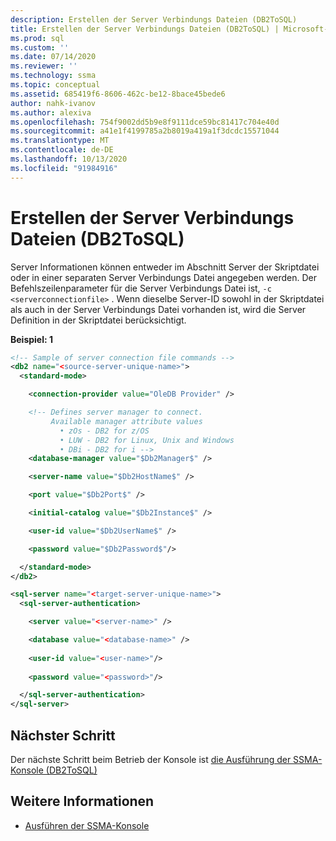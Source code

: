 ```yaml
---
description: Erstellen der Server Verbindungs Dateien (DB2ToSQL)
title: Erstellen der Server Verbindungs Dateien (DB2ToSQL) | Microsoft-Dokumentation
ms.prod: sql
ms.custom: ''
ms.date: 07/14/2020
ms.reviewer: ''
ms.technology: ssma
ms.topic: conceptual
ms.assetid: 685419f6-8606-462c-be12-8bace45bede6
author: nahk-ivanov
ms.author: alexiva
ms.openlocfilehash: 754f9002dd5b9e8f9111dce59bc81417c704e40d
ms.sourcegitcommit: a41e1f4199785a2b8019a419a1f3dcdc15571044
ms.translationtype: MT
ms.contentlocale: de-DE
ms.lasthandoff: 10/13/2020
ms.locfileid: "91984916"
---
```

# <a name="creating-the-server-connection-files-db2tosql"></a>Erstellen der Server Verbindungs Dateien (DB2ToSQL)

Server Informationen können entweder im Abschnitt Server der Skriptdatei oder in einer separaten Server Verbindungs Datei angegeben werden. Der Befehlszeilenparameter für die Server Verbindungs Datei ist, `-c <serverconnectionfile>` . Wenn dieselbe Server-ID sowohl in der Skriptdatei als auch in der Server Verbindungs Datei vorhanden ist, wird die Server Definition in der Skriptdatei berücksichtigt.

**Beispiel: 1**

```xml
<!-- Sample of server connection file commands -->
<db2 name="<source-server-unique-name>">
  <standard-mode>

    <connection-provider value="OleDB Provider" />

    <!-- Defines server manager to connect.
         Available manager attribute values
           • zOs - DB2 for z/OS
           • LUW - DB2 for Linux, Unix and Windows
           • DBi - DB2 for i -->
    <database-manager value="$Db2Manager$" />

    <server-name value="$Db2HostName$" />

    <port value="$Db2Port$" />

    <initial-catalog value="$Db2Instance$" />

    <user-id value="$Db2UserName$" />

    <password value="$Db2Password$"/>

  </standard-mode>
</db2>
```

```xml
<sql-server name="<target-server-unique-name>">
  <sql-server-authentication>

    <server value="<server-name>" />

    <database value="<database-name>" />
  
    <user-id value="<user-name>"/>
  
    <password value="<password>"/>

  </sql-server-authentication>
</sql-server>
```

## <a name="next-step"></a>Nächster Schritt

Der nächste Schritt beim Betrieb der Konsole ist [die Ausführung der SSMA-Konsole &#40;DB2ToSQL&#41;](../../ssma/db2/executing-the-ssma-console-db2tosql.md)

## <a name="see-also"></a>Weitere Informationen

- [Ausführen der SSMA-Konsole](./executing-the-ssma-console-db2tosql.md)